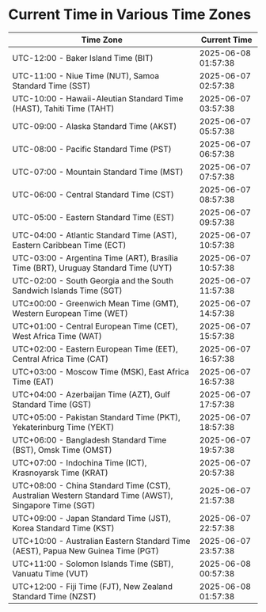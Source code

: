 # Current Time in Various Time Zones

| Time Zone | Current Time |
|-----------|--------------|
| UTC-12:00 - Baker Island Time (BIT) | 2025-06-08 01:57:38 |
| UTC-11:00 - Niue Time (NUT), Samoa Standard Time (SST) | 2025-06-07 02:57:38 |
| UTC-10:00 - Hawaii-Aleutian Standard Time (HAST), Tahiti Time (TAHT) | 2025-06-07 03:57:38 |
| UTC-09:00 - Alaska Standard Time (AKST) | 2025-06-07 05:57:38 |
| UTC-08:00 - Pacific Standard Time (PST) | 2025-06-07 06:57:38 |
| UTC-07:00 - Mountain Standard Time (MST) | 2025-06-07 07:57:38 |
| UTC-06:00 - Central Standard Time (CST) | 2025-06-07 08:57:38 |
| UTC-05:00 - Eastern Standard Time (EST) | 2025-06-07 09:57:38 |
| UTC-04:00 - Atlantic Standard Time (AST), Eastern Caribbean Time (ECT) | 2025-06-07 10:57:38 |
| UTC-03:00 - Argentina Time (ART), Brasília Time (BRT), Uruguay Standard Time (UYT) | 2025-06-07 10:57:38 |
| UTC-02:00 - South Georgia and the South Sandwich Islands Time (SGT) | 2025-06-07 11:57:38 |
| UTC±00:00 - Greenwich Mean Time (GMT), Western European Time (WET) | 2025-06-07 14:57:38 |
| UTC+01:00 - Central European Time (CET), West Africa Time (WAT) | 2025-06-07 15:57:38 |
| UTC+02:00 - Eastern European Time (EET), Central Africa Time (CAT) | 2025-06-07 16:57:38 |
| UTC+03:00 - Moscow Time (MSK), East Africa Time (EAT) | 2025-06-07 16:57:38 |
| UTC+04:00 - Azerbaijan Time (AZT), Gulf Standard Time (GST) | 2025-06-07 17:57:38 |
| UTC+05:00 - Pakistan Standard Time (PKT), Yekaterinburg Time (YEKT) | 2025-06-07 18:57:38 |
| UTC+06:00 - Bangladesh Standard Time (BST), Omsk Time (OMST) | 2025-06-07 19:57:38 |
| UTC+07:00 - Indochina Time (ICT), Krasnoyarsk Time (KRAT) | 2025-06-07 20:57:38 |
| UTC+08:00 - China Standard Time (CST), Australian Western Standard Time (AWST), Singapore Time (SGT) | 2025-06-07 21:57:38 |
| UTC+09:00 - Japan Standard Time (JST), Korea Standard Time (KST) | 2025-06-07 22:57:38 |
| UTC+10:00 - Australian Eastern Standard Time (AEST), Papua New Guinea Time (PGT) | 2025-06-07 23:57:38 |
| UTC+11:00 - Solomon Islands Time (SBT), Vanuatu Time (VUT) | 2025-06-08 00:57:38 |
| UTC+12:00 - Fiji Time (FJT), New Zealand Standard Time (NZST) | 2025-06-08 01:57:38 |
